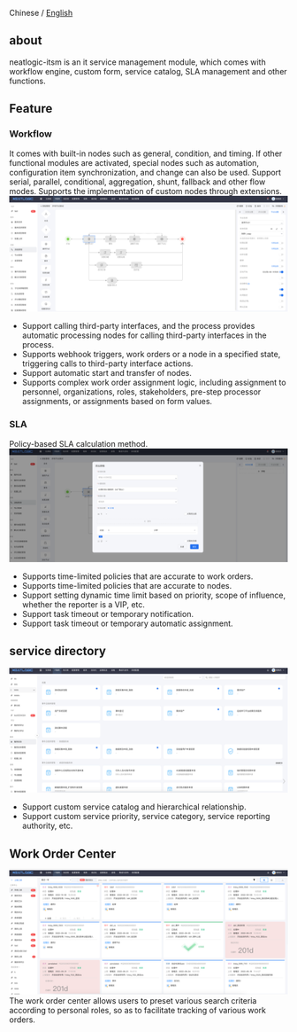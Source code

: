Chinese / [English](README.en.md)

## about

neatlogic-itsm is an it service management module, which comes with workflow engine, custom form, service catalog, SLA
management and other functions.

## Feature

### Workflow

It comes with built-in nodes such as general, condition, and timing. If other functional modules are activated, special
nodes such as automation, configuration item synchronization, and change can also be used.
Support serial, parallel, conditional, aggregation, shunt, fallback and other flow modes.
Supports the implementation of custom nodes through extensions.
![img.png](README_IMAGES/img.png)

- Support calling third-party interfaces, and the process provides automatic processing nodes for calling third-party
  interfaces in the process.
- Supports webhook triggers, work orders or a node in a specified state, triggering calls to third-party interface
  actions.
- Support automatic start and transfer of nodes.
- Supports complex work order assignment logic, including assignment to personnel, organizations, roles, stakeholders,
  pre-step processor assignments, or assignments based on form values.

### SLA

Policy-based SLA calculation method.
![img.png](README_IMAGES/img1.png)

- Supports time-limited policies that are accurate to work orders.
- Supports time-limited policies that are accurate to nodes.
- Support setting dynamic time limit based on priority, scope of influence, whether the reporter is a VIP, etc.
- Support task timeout or temporary notification.
- Support task timeout or temporary automatic assignment.

## service directory

![img.png](README_IMAGES/img3.png)

- Support custom service catalog and hierarchical relationship.
- Support custom service priority, service category, service reporting authority, etc.

## Work Order Center

![img.png](README_IMAGES/img2.png)
The work order center allows users to preset various search criteria according to personal roles, so as to facilitate
tracking of various work orders.